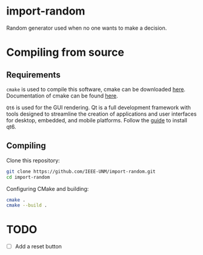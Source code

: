 # import-random
Random generator used when no one wants to make a decision.

# Compiling from source
## Requirements
`cmake` is used to compile this software, cmake can be downloaded [here](https://cmake.org/download/). Documentation of cmake can be found [here](https://cmake.org/cmake/help/book/mastering-cmake/chapter/Getting%20Started.html).

`Qt6` is used for the GUI rendering. Qt is a full development framework with tools designed to streamline the creation of applications and user interfaces for desktop, embedded, and mobile platforms.
Follow the [guide](https://doc.qt.io/qt-6/get-and-install-qt.html) to install qt6.

## Compiling
Clone this repository:

``` sh
git clone https://github.com/IEEE-UNM/import-random.git
cd import-random
```
Configuring CMake and building:

``` sh
cmake .
cmake --build .
```

# TODO
  * [ ] Add a reset button
